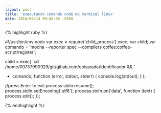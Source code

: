 ```yaml
---
layout: post
title: 'executando comando node no terminal linux'
date: 2016/06/14 09:02:05 -0300
---
```


{% highlight ruby %}

#!/usr/bin/env node
var exec = require('child_process').exec;
var child;
var comando = 'mocha --reporter spec --compilers coffee:coffee-script/register';

child = exec(
  'cd /home/00737990929/git/gitlab.com/coisarada/identificador && ' 
  + comando, function (error, stdout, stderr) 
  {
    console.log(stdout);
  }
);

//press Enter to exit
process.stdin.resume();
process.stdin.setEncoding('utf8');
process.stdin.on('data', function (text) 
{
  process.exit();
});

{% endhighlight %}
